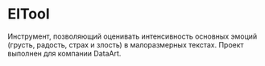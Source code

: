 # EITool
Инструмент, позволяющий оценивать интенсивность основных эмоций (грусть, радость, страх и злость) в малоразмерных текстах.
Проект выполнен для компании DataArt.
